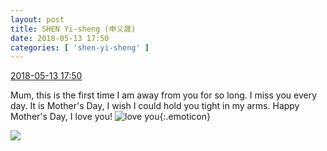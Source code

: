 ```yaml
---
layout: post
title: SHEN Yi-sheng (申义晟)
date: 2018-05-13 17:50
categories: [ 'shen-yi-sheng' ]
---
```


<div class="weibo-info">
  <a href="https://weibo.com/6507103706/GgtGhl56l">2018-05-13 17:50</a>
</div>

Mum, this is the first time I am away from you for so long. I miss you every day. It is Mother's Day, I wish I could hold you tight in my arms. Happy Mother's Day, I love you! ![love you](https://img.t.sinajs.cn/t4/appstyle/expression/ext/normal/f6/2018new_aini_org.png){:.emoticon}

<!-- more -->

<a href="https://wx4.sinaimg.cn/mw690/0076n8VAgy1fr9utqmm5vj30qo0zj7bc.jpg">
  <img class="weibo-pic-preview" src="https://wx4.sinaimg.cn/orj360/0076n8VAgy1fr9utqmm5vj30qo0zj7bc.jpg" />
</a>
